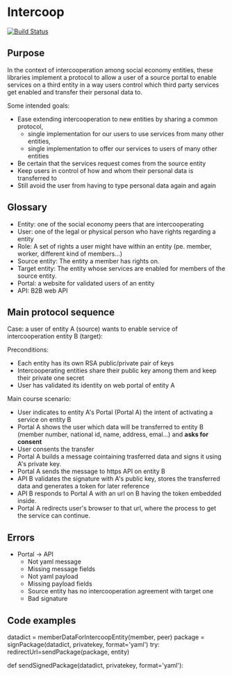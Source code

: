 # Intercoop

[![Build Status](https://travis-ci.org/Som-Energia/intercoop.svg?branch=master)](https://travis-ci.org/Som-Energia/intercoop)

## Purpose

In the context of intercooperation among social economy entities,
these libraries implement a protocol to allow a user of a source portal to enable services on a third entity
in a way users control which third party services get enabled and transfer their personal data to.

Some intended goals:

- Ease extending intercooperation to new entities by sharing a common protocol,
    - single implementation for our users to use services from many other entities,
    - single implementation to offer our services to users of many other entities
- Be certain that the services request comes from the source entity 
- Keep users in control of how and whom their personal data is transferred to
- Still avoid the user from having to type personal data again and again


## Glossary

- Entity: one of the social economy peers that are intercooperating
- User: one of the legal or physical person who have rights regarding a entity
- Role: A set of rights a user might have within an entity (pe. member, worker, different kind of members...)
- Source entity: The entity a member has rights on.
- Target entity: The entity whose services are enabled for members of the source entity.
- Portal: a website for validated users of an entity
- API: B2B web API

## Main protocol sequence

Case: a user of entity A (source) wants to enable service of intercooperation entity B (target):

Preconditions:

- Each entity has its own RSA public/private pair of keys
- Intercooperating entities share their public key among them and keep their private one secret
- User has validated its identity on web portal of entity A

Main course scenario:

- User indicates to entity A's Portal (Portal A) the intent of activating a service on entity B
- Portal A shows the user which data will be transferred to entity B (member number, national id, name, address, emal...) and **asks for consent**
- User consents the transfer
- Portal A builds a message cointaining trasferred data and signs it using A's private key.
- Portal A sends the message to https API on entity B
- API B validates the signature with A's public key, stores the transferred data and generates a token for later reference
- API B responds to Portal A with an url on B having the token embedded inside.
- Portal A redirects user's browser to that url, where the process to get the service can continue.


## Errors

- Portal -> API
	- Not yaml message
	- Missing message fields
	- Not yaml payload
	- Missing payload fields
	- Source entity has no intercooperation agreement with target one
	- Bad signature


## Code examples


datadict = memberDataForIntercoopEntity(member, peer)
package = signPackage(datadict, privatekey, format='yaml')
try:
	redirectUrl=sendPackage(package, entity)
	




def sendSignedPackage(datadict, privatekey, format='yaml'):









